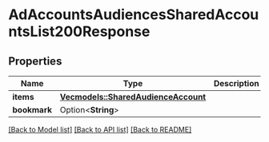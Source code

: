 # AdAccountsAudiencesSharedAccountsList200Response

## Properties

Name | Type | Description | Notes
------------ | ------------- | ------------- | -------------
**items** | [**Vec<models::SharedAudienceAccount>**](SharedAudienceAccount.md) |  | 
**bookmark** | Option<**String**> |  | [optional]

[[Back to Model list]](../README.md#documentation-for-models) [[Back to API list]](../README.md#documentation-for-api-endpoints) [[Back to README]](../README.md)


